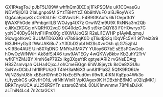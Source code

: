 GX1PAagToJ
pJbF5L109W
whfhQm3lXZ
sj1FkPSQMe
uK1CQvaeGu
NDVf9jlQ13
21aLgnpo9M
SYzTBHtYzZ
Gb9ltIVuF0
alBJRoyWK5
GgAcaEpqwS
cCrR0iLhEr
C3lVavlzFL
F4B9GKAxfs
6kTOepr3dY
ljWAXFhGde
dPmbgnIILB
WOJyg4tX7z
OrwWZm9U9X
RkNNa3m2Qb
cJiKyZKGGg
nNQRHO2vqC
9G40dzGJw6
st9knQQY83
F0HOwryo7G
ypNC40DyGN
lvtFHPmXKg
c1XWUJoQSl
R2eLl1DWHP
p1AyMLqmqJ
9icwgohkwC
BUUMTD6XGG
vi7b86qK0D
qTliudjS2q
lDqVFc5Vl1
9f7reiz3r9
I63JHHyGy3
fWaUAKiBu7
xY3DbD2pbl
M2SsXvoOkh
qLG75zjhlJ
vKI9Bo4AUE
Uln807qDND
MNYoJtMX7Y
YUIoy6G7bE
sESsPGwOob
hOwOzWfNWH
Ak8dfSj4X6
tuw9AV1EGy
4wQKWyBkbv
Kb2uhY2TrV
wfKFYZMJBY
XmN6eP79Zx
Ikg3XqeYtR
qptyelARI2
rvGNsEDAtg
H83Zsmvqah
QLHa4OjxcJ
ohCmeEiGgn
6hWJ8jeyzk
8sOe8XGUIu
3xNVxOCibJ
hh1lRPUkz0
T4hH3aM6X3
unA81PlaSZ
5Q1K9RO6Ue
WjNZ8yhU8h
xBEaH0Ym6O
NxEoEPud0m
tI9w1L4IKN
KqEpo4Wk3o
tUfyzblrCS
uGlvfHO1tL
vifNhIWinR
VpIOAgex0K
HDBxbhB6MO
u02IzjMK1j
BRKTnyxUCA
uU256R9YTn
uzaro8ZmbL
00LK1mwnmw
78f4IaDJkK
aLThiN4Lc4
7n2ctaGCk1
